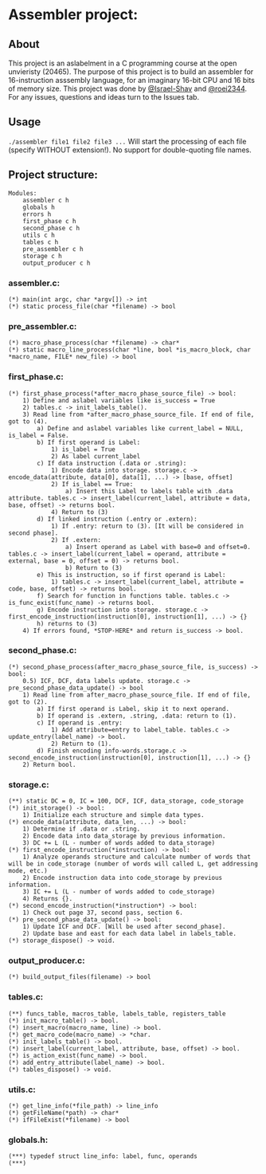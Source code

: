 # Assembler project:

## About
This project is an aslabelment in a C programming course at the open unvieristy (20465). The purpose of this project is to build an assembler for 16-instruction asssembly language, for an imaginary 16-bit CPU and 16 bits of memory size.
This project was done by [@Israel-Shav](//github.com/Israel-Shav) and [@roei2344](//github.com/roei2344).
For any issues, questions and ideas turn to the Issues tab.

## Usage
`./assembler file1 file2 file3 ...` Will start the processing of each file (specify WITHOUT extension!). No support for double-quoting file names.

## Project structure:
    Modules:
        assembler c h
        globals h
        errors h
        first_phase c h
        second_phase c h
        utils c h
        tables c h
        pre_assembler c h
        storage c h
        output_producer c h

### assembler.c:
    (*) main(int argc, char *argv[]) -> int
    (*) static process_file(char *filename) -> bool

### pre_assembler.c:
    (*) macro_phase_process(char *filename) -> char*
    (*) static macro_line_process(char *line, bool *is_macro_block, char *macro_name, FILE* new_file) -> bool

### first_phase.c:
    (*) first_phase_process(*after_macro_phase_source_file) -> bool:
        1) Define and aslabel variables like is_success = True
        2) tables.c -> init_labels_table().
        3) Read line from *after_macro_phase_source_file. If end of file, got to (4).
            a) Define and aslabel variables like current_label = NULL, is_label = False.
            b) If first operand is Label:
                1) is_label = True
                2) As label current_label
            c) If data instruction (.data or .string):
                1) Encode data into storage. storage.c -> encode_data(attribute, data[0], data[1], ...) -> [base, offset]
                2) If is_label == True:
                    a) Insert this Label to labels table with .data attribute. tables.c -> insert_label(current_label, attribute = data, base, offset) -> returns bool.
                4) Return to (3)
            d) If linked instruction (.entry or .extern):
                1) If .entry: return to (3). [It will be considered in second phase].
                2) If .extern: 
                    a) Insert operand as Label with base=0 and offset=0. tables.c -> insert_label(current_label = operand, attribute = external, base = 0, offset = 0) -> returns bool.
                    b) Return to (3)
            e) This is instruction, so if first operand is Label:
                1) tables.c -> insert_label(current_label, attribute = code, base, offset) -> returns bool.
            f) Search for function in functions table. tables.c -> is_func_exist(func_name) -> returns bool.
            g) Encode instruction into storage. storage.c -> first_encode_instruction(instruction[0], instruction[1], ...) -> {}
            h) returns to (3)
        4) If errors found, *STOP-HERE* and return is_success -> bool.

### second_phase.c:
    (*) second_phase_process(after_macro_phase_source_file, is_success) -> bool:
        0.5) ICF, DCF, data labels update. storage.c -> pre_second_phase_data_update() -> bool
        1) Read line from after_macro_phase_source_file. If end of file, got to (2).
            a) If first operand is Label, skip it to next operand.
            b) If operand is .extern, .string, .data: return to (1).
            c) If operand is .entry:
                1) Add attribute=entry to label_table. tables.c -> update_entry(label_name) -> bool.
                2) Return to (1).
            d) Finish encoding info-words.storage.c -> second_encode_instruction(instruction[0], instruction[1], ...) -> {}
        2) Return bool.

### storage.c:
    (**) static DC = 0, IC = 100, DCF, ICF, data_storage, code_storage
    (*) init_storage() -> bool:
        1) Initialize each structure and simple data types.
    (*) encode_data(attribute, data_len, ...) -> bool:
        1) Determine if .data or .string.
        2) Encode data into data_storage by previous information.
        3) DC += L (L - number of words added to data_storage)
    (*) first_encode_instruction(*instruction) -> bool:
        1) Analyze operands structure and calculate number of words that will be in code_storage (number of words will called L, get addressing mode, etc.)
        2) Encode instruction data into code_storage by previous information.
        3) IC += L (L - number of words added to code_storage)
        4) Returns {}.
    (*) second_encode_instruction(*instruction*) -> bool:
        1) Check out page 37, second pass, section 6.
    (*) pre_second_phase_data_update() -> bool:
        1) Update ICF and DCF. [Will be used after second_phase].
        2) Update base and east for each data label in labels_table.
    (*) storage_dispose() -> void.

### output_producer.c:
    (*) build_output_files(filename) -> bool

### tables.c:
    (**) funcs_table, macros_table, labels_table, registers_table
    (*) init_macro_table() -> bool.
    (*) insert_macro(macro_name, line) -> bool.
    (*) get_macro_code(macro_name) -> *char.
    (*) init_labels_table() -> bool.
    (*) insert_label(current_label, attribute, base, offset) -> bool.
    (*) is_action_exist(func_name) -> bool.
    (*) add_entry_attribute(label_name) -> bool.
    (*) tables_dispose() -> void.

### utils.c:
    (*) get_line_info(*file_path) -> line_info
    (*) getFileName(*path) -> char*
    (*) ifFileExist(*filename) -> bool

### globals.h:
    (***) typedef struct line_info: label, func, operands
    (***) 
